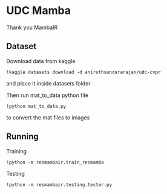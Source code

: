 # UDC Mamba
Thank you MambaIR

## Dataset
Download data from kaggle
```
!kaggle datasets download -d aniruthsundararajan/udc-cvpr
```
and place it inside datasets folder

Then run mat_to_data python file
```
!python mat_to_data.py
```
to convert the mat files to images

## Running

Training
```
!python -m resmambair.train_resmamba
```

Testing
```
!python -m resmambair.testing.tester.py
```
